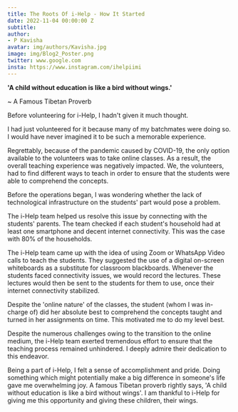 ```yaml
---
title: The Roots Of i-Help - How It Started
date: 2022-11-04 00:00:00 Z
subtitle: 
author:
- P Kavisha
avatar: img/authors/Kavisha.jpg
image: img/Blog2_Poster.png
twitter: www.google.com
insta: https://www.instagram.com/ihelpiimi
---
```


**'A child without education is like a bird without wings.'**

~ A Famous Tibetan Proverb

Before volunteering for i-Help, I hadn't given it much thought. 

I had just volunteered for it because many of my batchmates were doing so. I would have never imagined it to be such a memorable experience.

Regrettably, because of the pandemic caused by COVID-19, the only option available to the volunteers was to take online classes. As a result, the overall teaching experience was negatively impacted. We, the volunteers, had to find different ways to teach in order to ensure that the students were able to comprehend the concepts.

Before the operations began, I was wondering whether the lack of technological infrastructure on the students' part would pose a problem.

The i-Help team helped us resolve this issue by connecting with the students' parents. The team checked if each student's household had at least one smartphone and decent internet connectivity. This was the case with 80% of the households.

The i-Help team came up with the idea of using Zoom or WhatsApp Video calls to teach the students. They suggested the use of a digital on-screen whiteboards as a substitute for classroom blackboards. Whenever the students faced connectivity issues, we would record the lectures. These lectures would then be sent to the students for them to use, once their internet connectivity stabilized.

Despite the 'online nature' of the classes, the student (whom I was in-charge of) did her absolute best to comprehend the concepts taught and turned in her assignments on time. This motivated me to do my level best.

Despite the numerous challenges owing to the transition to the online medium, the i-Help team exerted tremendous effort to ensure that the teaching process remained unhindered. I deeply admire their dedication to this endeavor.

Being a part of i-Help, I felt a sense of accomplishment and pride. Doing something which might potentially make a big difference in someone's life gave me overwhelming joy. A famous Tibetan proverb rightly says, 'A child without education is like a bird without wings'. I am thankful to i-Help for giving me this opportunity and giving these children, their wings.
